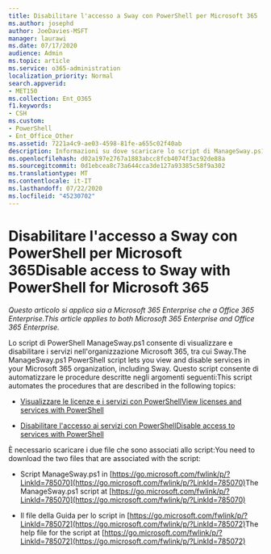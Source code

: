 ```yaml
---
title: Disabilitare l'accesso a Sway con PowerShell per Microsoft 365
ms.author: josephd
author: JoeDavies-MSFT
manager: laurawi
ms.date: 07/17/2020
audience: Admin
ms.topic: article
ms.service: o365-administration
localization_priority: Normal
search.appverid:
- MET150
ms.collection: Ent_O365
f1.keywords:
- CSH
ms.custom:
- PowerShell
- Ent_Office_Other
ms.assetid: 7221a4c9-ae03-4598-81fe-a655c02f40ab
description: Informazioni su dove scaricare lo script di ManageSway.ps1 PowerShell che consente di disabilitare l'accesso a Sway nell'organizzazione Microsoft 365.
ms.openlocfilehash: d02a197e2767a1883abcc8fcb4074f3ac92de88a
ms.sourcegitcommit: 0d1ebcea8c73a644cca3de127a93385c58f9a302
ms.translationtype: MT
ms.contentlocale: it-IT
ms.lasthandoff: 07/22/2020
ms.locfileid: "45230702"
---
```

# <a name="disable-access-to-sway-with-powershell-for-microsoft-365"></a><span data-ttu-id="a5bb2-103">Disabilitare l'accesso a Sway con PowerShell per Microsoft 365</span><span class="sxs-lookup"><span data-stu-id="a5bb2-103">Disable access to Sway with PowerShell for Microsoft 365</span></span>

<span data-ttu-id="a5bb2-104">*Questo articolo si applica sia a Microsoft 365 Enterprise che a Office 365 Enterprise.*</span><span class="sxs-lookup"><span data-stu-id="a5bb2-104">*This article applies to both Microsoft 365 Enterprise and Office 365 Enterprise.*</span></span>

<span data-ttu-id="a5bb2-105">Lo script di PowerShell ManageSway.ps1 consente di visualizzare e disabilitare i servizi nell'organizzazione Microsoft 365, tra cui Sway.</span><span class="sxs-lookup"><span data-stu-id="a5bb2-105">The ManageSway.ps1 PowerShell script lets you view and disable services in your Microsoft 365 organization, including Sway.</span></span> <span data-ttu-id="a5bb2-106">Questo script consente di automatizzare le procedure descritte negli argomenti seguenti:</span><span class="sxs-lookup"><span data-stu-id="a5bb2-106">This script automates the procedures that are described in the following topics:</span></span>
  
- [<span data-ttu-id="a5bb2-107">Visualizzare le licenze e i servizi con PowerShell</span><span class="sxs-lookup"><span data-stu-id="a5bb2-107">View licenses and services with PowerShell</span></span>](view-licenses-and-services-with-office-365-powershell.md)
    
- [<span data-ttu-id="a5bb2-108">Disabilitare l'accesso ai servizi con PowerShell</span><span class="sxs-lookup"><span data-stu-id="a5bb2-108">Disable access to services with PowerShell</span></span>](disable-access-to-services-with-office-365-powershell.md)
    
<span data-ttu-id="a5bb2-109">È necessario scaricare i due file che sono associati allo script:</span><span class="sxs-lookup"><span data-stu-id="a5bb2-109">You need to download the two files that are associated with the script:</span></span>
  
- <span data-ttu-id="a5bb2-110">Script ManageSway.ps1 in [https://go.microsoft.com/fwlink/p/?LinkId=785070](https://go.microsoft.com/fwlink/p/?LinkId=785070)</span><span class="sxs-lookup"><span data-stu-id="a5bb2-110">The ManageSway.ps1 script at [https://go.microsoft.com/fwlink/p/?LinkId=785070](https://go.microsoft.com/fwlink/p/?LinkId=785070)</span></span>
    
- <span data-ttu-id="a5bb2-111">Il file della Guida per lo script in [https://go.microsoft.com/fwlink/p/?LinkId=785072](https://go.microsoft.com/fwlink/p/?LinkId=785072)</span><span class="sxs-lookup"><span data-stu-id="a5bb2-111">The help file for the script at [https://go.microsoft.com/fwlink/p/?LinkId=785072](https://go.microsoft.com/fwlink/p/?LinkId=785072)</span></span>
    

